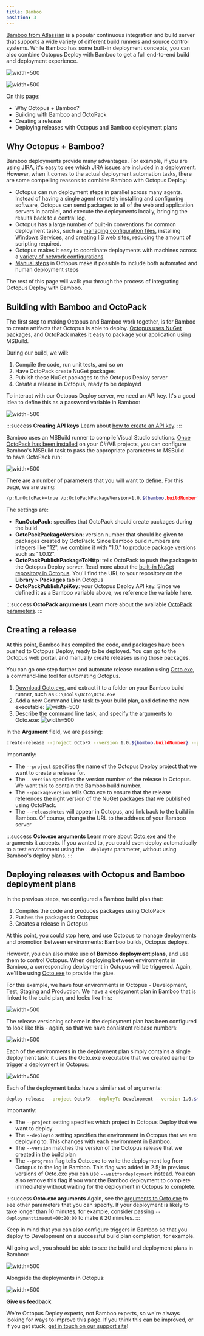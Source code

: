 ```yaml
---
title: Bamboo
position: 3
---
```



[Bamboo from Atlassian](https://www.atlassian.com/software/bamboo) is a popular continuous integration and build server that supports a wide variety of different build runners and source control systems. While Bamboo has some built-in deployment concepts, you can also combine Octopus Deploy with Bamboo to get a full end-to-end build and deployment experience.


![](/docs/images/3048164/3278152.png?effects=border-simple,blur-border,tape "width=500")


![](/docs/images/3048164/3278150.png "width=500")


On this page:


- Why Octopus + Bamboo?
- Building with Bamboo and OctoPack
- Creating a release
- Deploying releases with Octopus and Bamboo deployment plans

## Why Octopus + Bamboo?


Bamboo deployments provide many advantages. For example, if you are using JIRA, it's easy to see which JIRA issues are included in a deployment. However, when it comes to the actual deployment automation tasks, there are some compelling reasons to combine Bamboo with Octopus Deploy:

- Octopus can run deployment steps in parallel across many agents. Instead of having a single agent remotely installing and configuring software, Octopus can send packages to all of the web and application servers in parallel, and execute the deployments locally, bringing the results back to a central log.
- Octopus has a large number of built-in conventions for common deployment tasks, such as [managing configuration files](/docs/deploying-applications/configuration-files/index.md), installing [Windows Services](/docs/deploying-applications/windows-services.md), and creating [IIS web sites](/docs/deploying-applications/iis-websites-and-application-pools.md), reducing the amount of scripting required.
- Octopus makes it easy to coordinate deployments with machines across a [variety of network configurations](/docs/installation/installing-tentacles/index.md)
- [Manual steps](/docs/deploying-applications/manual-intervention-and-approvals.md) in Octopus make it possible to include both automated and human deployment steps



The rest of this page will walk you through the process of integrating Octopus Deploy with Bamboo.

## Building with Bamboo and OctoPack


The first step to making Octopus and Bamboo work together, is for Bamboo to create artifacts that Octopus is able to deploy. [Octopus uses NuGet packages](/docs/packaging-applications/index.md), and [OctoPack](/docs/packaging-applications/nuget-packages/using-octopack/index.md) makes it easy to package your application using MSBuild.


During our build, we will:

1. Compile the code, run unit tests, and so on
2. Have OctoPack create NuGet packages
3. Publish these NuGet packages to the Octopus Deploy server
4. Create a release in Octopus, ready to be deployed



To interact with our Octopus Deploy server, we need an API key. It's a good idea to define this as a password variable in Bamboo:


![](/docs/images/3048164/3278160.png?effects=border-simple,blur-border "width=500")

:::success
**Creating API keys**
Learn about [how to create an API key](/docs/how-to/how-to-create-an-api-key.md).
:::


Bamboo uses an MSBuild runner to compile Visual Studio solutions. [Once OctoPack has been installed](/docs/packaging-applications/nuget-packages/using-octopack/index.md) on your C#/VB projects, you can configure Bamboo's MSBuild task to pass the appropriate parameters to MSBuild to have OctoPack run:


![](/docs/images/3048164/3278161.png?effects=border-simple,blur-border "width=500")


There are a number of parameters that you will want to define. For this page, we are using:

```bash
/p:RunOctoPack=true /p:OctoPackPackageVersion=1.0.${bamboo.buildNumber} /p:OctoPackPublishPackageToHttp=http://localhost/nuget/packages /p:OctoPackPublishApiKey=${bamboo.OctopusApiKey_Password}
```


The settings are:

- **RunOctoPack**: specifies that OctoPack should create packages during the build
- **OctoPackPackageVersion**: version number that should be given to packages created by OctoPack. Since Bamboo build numbers are integers like "12", we combine it with "1.0." to produce package versions such as "1.0.12".
- **OctoPackPublishPackageToHttp**: tells OctoPack to push the package to the Octopus Deploy server. Read more about the [built-in NuGet repository in Octopus](/docs/packaging-applications/package-repositories/index.md). You'll find the URL to your repository on the **Library > Packages** tab in Octopus
- **OctoPackPublishApiKey**: your Octopus Deploy API key. Since we defined it as a Bamboo variable above, we reference the variable here.


:::success
**OctoPack arguments**
Learn more about the available [OctoPack parameters](/docs/packaging-applications/nuget-packages/using-octopack/index.md).
:::

## Creating a release


At this point, Bamboo has compiled the code, and packages have been pushed to Octopus Deploy, ready to be deployed. You can go to the Octopus web portal, and manually create releases using those packages.


You can go one step further and automate release creation using [Octo.exe](/docs/api-and-integration/octo.exe-command-line/index.md), a command-line tool for automating Octopus.

1. [Download Octo.exe](https://octopus.com/downloads), and extract it to a folder on your Bamboo build runner, such as `C:\Tools\Octo\Octo.exe`
2. Add a new Command Line task to your build plan, and define the new executable:
![](/docs/images/3048164/3278159.png?effects=border-simple,blur-border "width=500")
3. Describe the command line task, and specify the arguments to Octo.exe:
![](/docs/images/3048164/3278158.png?effects=border-simple,blur-border "width=500")



In the **Argument** field, we are passing:

```bash
create-release --project OctoFX --version 1.0.${bamboo.buildNumber} --packageversion 1.0.${bamboo.buildNumber} --server http://localhost/ --apiKey ${bamboo.OctopusApiKey_Password} --releaseNotes "Bamboo build [${bamboo.buildNumber}](http://bambooserver:8085/browse/${bamboo.buildKey})"
```


Importantly:

- The `--project` specifies the name of the Octopus Deploy project that we want to create a release for.
- The `--version` specifies the version number of the release in Octopus. We want this to contain the Bamboo build number.
- The `--packageversion` tells Octo.exe to ensure that the release references the right version of the NuGet packages that we published using OctoPack.
- The `--releaseNotes` will appear in Octopus, and link back to the build in Bamboo. Of course, change the URL to the address of your Bamboo server


:::success
**Octo.exe arguments**
Learn more about [Octo.exe](/docs/api-and-integration/octo.exe-command-line/index.md) and the arguments it accepts. If you wanted to, you could even deploy automatically to a test environment using the `--deployto` parameter, without using Bamboo's deploy plans.
:::

## Deploying releases with Octopus and Bamboo deployment plans


In the previous steps, we configured a Bamboo build plan that:

1. Compiles the code and produces packages using OctoPack
2. Pushes the packages to Octopus
3. Creates a release in Octopus



At this point, you could stop here, and use Octopus to manage deployments and promotion between environments: Bamboo builds, Octopus deploys.


However, you can also make use of **Bamboo deployment plans**, and use them to control Octopus. When deploying between environments in Bamboo, a corresponding deployment in Octopus will be triggered. Again, we'll be using [Octo.exe](/docs/api-and-integration/octo.exe-command-line/index.md) to provide the glue.


For this example, we have four environments in Octopus - Development, Test, Staging and Production. We have a deployment plan in Bamboo that is linked to the build plan, and looks like this:


![](/docs/images/3048164/3278157.png?effects=border-simple,blur-border "width=500")


The release versioning scheme in the deployment plan has been configured to look like this - again, so that we have consistent release numbers:


![](/docs/images/3048164/3278154.png?effects=border-simple,blur-border "width=500")


Each of the environments in the deployment plan simply contains a single deployment task: it uses the Octo.exe executable that we created earlier to trigger a deployment in Octopus:


![](/docs/images/3048164/3278153.png?effects=border-simple,blur-border "width=500")


Each of the deployment tasks have a similar set of arguments:

```bash
deploy-release --project OctoFX --deployTo Development --version 1.0.${bamboo.buildNumber} --server=http://localhost/ --apikey=${bamboo.OctopusApiKey_Password} --progress
```


Importantly:

- The `--project` setting specifies which project in Octopus Deploy that we want to deploy
- The `--deployTo` setting specifies the environment in Octopus that we are deploying to. This changes with each environment in Bamboo.
- The `--version` matches the version of the Octopus release that we created in the build plan
- The `--progress` flag tells Octo.exe to write the deployment log from Octopus to the log in Bamboo. This flag was added in 2.5; in previous versions of Octo.exe you can use `--waitfordeployment` instead. You can also remove this flag if you want the Bamboo deployment to complete immediately without waiting for the deployment in Octopus to complete.


:::success
**Octo.exe arguments**
Again, see the [arguments to Octo.exe](/docs/api-and-integration/octo.exe-command-line/index.md) to see other parameters that you can specify. If your deployment is likely to take longer than 10 minutes, for example, consider passing `--deploymenttimeout=00:20:00` to make it 20 minutes.
:::


Keep in mind that you can also configure triggers in Bamboo so that you deploy to Development on a successful build plan completion, for example.


All going well, you should be able to see the build and deployment plans in Bamboo:


![](/docs/images/3048164/3278152.png?effects=border-simple,blur-border "width=500")


Alongside the deployments in Octopus:


![](/docs/images/3048164/3278150.png "width=500")

**Give us feedback**

We're Octopus Deploy experts, not Bamboo experts, so we're always looking for ways to improve this page. If you think this can be improved, or if you get stuck, [get in touch on our support site](https://octopus.com/support)!
